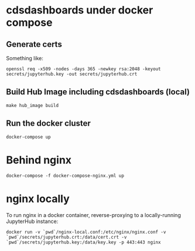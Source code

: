 # cdsdashboards under docker compose

## Generate certs

Something like:

`openssl req -x509 -nodes -days 365 -newkey rsa:2048 -keyout secrets/jupyterhub.key -out secrets/jupyterhub.crt`

## Build Hub Image including cdsdashboards (local)

`make hub_image build`

## Run the docker cluster

`docker-compose up`


# Behind nginx

`docker-compose -f docker-compose-nginx.yml up`

# nginx locally

To run nginx in a docker container, reverse-proxying to a locally-running JupyterHub instance:

``docker run -v `pwd`/nginx-local.conf:/etc/nginx/nginx.conf -v `pwd`/secrets/jupyterhub.crt:/data/cert.crt -v `pwd`/secrets/jupyterhub.key:/data/key.key -p 443:443 nginx``
